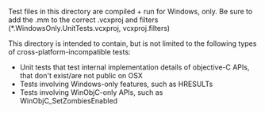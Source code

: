 Test files in this directory are compiled + run for Windows, only.
Be sure to add the .mm to the correct .vcxproj and filters (*.WindowsOnly.UnitTests.vcxproj, vcxproj.filters)

This directory is intended to contain, but is not limited to the following types of cross-platform-incompatible tests:

- Unit tests that test internal implementation details of objective-C APIs, that don't exist/are not public on OSX
- Tests involving Windows-only features, such as HRESULTs
- Tests involving WinObjC-only APIs, such as WinObjC_SetZombiesEnabled
